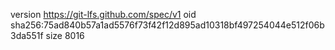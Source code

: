 version https://git-lfs.github.com/spec/v1
oid sha256:75ad840b57a1ad5576f73f42f12d895ad10318bf497254044e512f06b3da551f
size 8016
